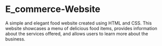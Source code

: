 # E_commerce-Website
A simple and elegant food website created using HTML and CSS. This website showcases a menu of delicious food items, provides information about the services offered, and allows users to learn more about the business.
